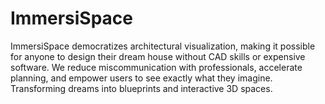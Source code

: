 # ImmersiSpace
ImmersiSpace democratizes architectural visualization, making it possible for anyone to design their dream house without CAD skills or expensive software. We reduce miscommunication with professionals, accelerate planning, and empower users to see exactly what they imagine.  Transforming dreams into blueprints and interactive 3D spaces.

